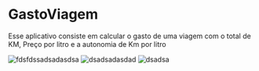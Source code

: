 
# GastoViagem
Esse aplicativo consiste em calcular o gasto de uma viagem com o total de KM, Preço por litro e a autonomia de Km por litro 

![fdsfdssadsadasdsa](https://github.com/GlGuimaraes/GastoViagem/assets/116769796/3850ee6b-c11a-4f14-b547-11d02fa9b280)
![dsadsadasdad](https://github.com/GlGuimaraes/GastoViagem/assets/116769796/405a1f58-b99e-49b5-9f14-70af6f77d698)
![dsadsa](https://github.com/GlGuimaraes/GastoViagem/assets/116769796/22c7162a-d105-41d4-90be-3e645bba38bc)




